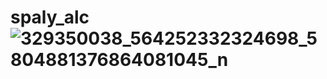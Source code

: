 # spaly_alc![329350038_564252332324698_5804881376864081045_n](https://user-images.githubusercontent.com/54813971/221902115-d6ae5294-b0f6-4a18-a950-c6593e94c54d.png)
